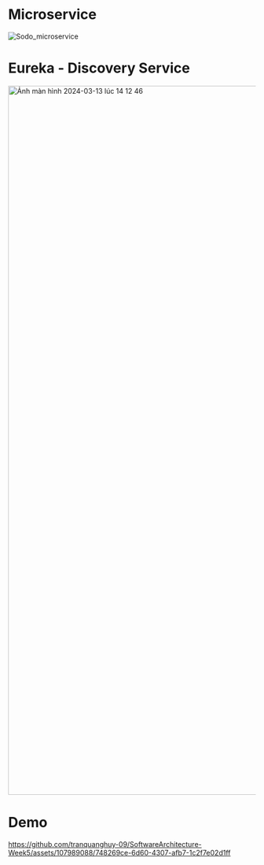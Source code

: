 # Microservice
![Sodo_microservice](https://github.com/tranquanghuy-09/SoftwareArchitecture-Week5/assets/107989088/a01885a8-f7d7-4d71-b7fb-87d6d0594e90)

# Eureka - Discovery Service
<img width="1440" alt="Ảnh màn hình 2024-03-13 lúc 14 12 46" src="https://github.com/tranquanghuy-09/SoftwareArchitecture-Week5/assets/107989088/5e155918-37f3-4dab-b540-d5a34d167821">

# Demo
https://github.com/tranquanghuy-09/SoftwareArchitecture-Week5/assets/107989088/748269ce-6d60-4307-afb7-1c2f7e02d1ff

